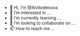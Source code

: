 - 👋 Hi, I’m @Alvitodenova
- 👀 I’m interested in ...
- 🌱 I’m currently learning ...
- 💞️ I’m looking to collaborate on ...
- 📫 How to reach me ...

<!---
Alvitodenova/Alvitodenova is a ✨ special ✨ repository because its `README.md` (this file) appears on your GitHub profile.
You can click the Preview link to take a look at your changes.
--->
